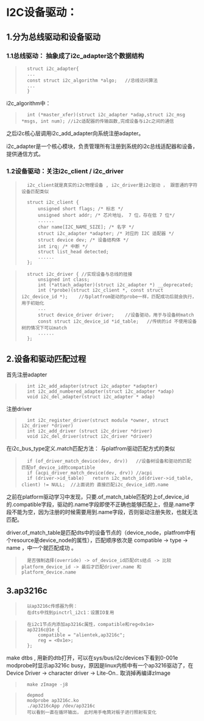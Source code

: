 # I2C设备驱动：
##	1.分为总线驱动和设备驱动

###		1.1总线驱动： 抽象成了i2c_adapter这个数据结构
>		struct i2c_adapter{
>		...
>		const struct i2c_algorithm *algo;	//总线访问算法
>		...
>		}
i2c_algorithm中：
>		int (*master_xfer)(struct i2c_adapter *adap,struct i2c_msg *msgs, int num); //i2c适配器的传输函数,完成设备与i2c之间的通信

之后i2c核心层调用i2c_add_adapter向系统注册adapter。

i2c_adapter是一个核心模块，负责管理所有注册到系统的i2c总线适配器和设备，提供通信方式。


###		1.2设备驱动：关注i2c_client /  i2c_driver
>		i2c_client就是真实的i2c物理设备 , i2c_driver是i2c驱动 ， 跟普通的字符设备匹配类似
>		
>		struct i2c_client {
>			unsigned short flags; /* 标志 */
>			unsigned short addr; /* 芯片地址， 7 位，存在低 7 位*/
>			......
>			char name[I2C_NAME_SIZE]; /* 名字 */
>			struct i2c_adapter *adapter; /* 对应的 I2C 适配器 */
>			struct device dev; /* 设备结构体 */
>			int irq; /* 中断 */
>			struct list_head detected;
>			......
>		};

>		struct i2c_driver {	//实现设备与总线的挂接
>			unsigned int class;
>			int (*attach_adapter)(struct i2c_adapter *) __deprecated;
>			int (*probe)(struct i2c_client *, const struct i2c_device_id *);	//与platfrom驱动的probe一样，匹配成功后就会执行，用于初始化
>			...
>			struct device_driver driver;	//设备驱动，用于与设备树match
>			const struct i2c_device_id *id_table;	//传统的id 不使用设备树的情况下可以match
>			......
>		};


##	2.设备和驱动匹配过程
首先注册adapter
>		int i2c_add_adapter(struct i2c_adapter *adapter)
>		int i2c_add_numbered_adapter(struct i2c_adapter *adap)
>		void i2c_del_adapter(struct i2c_adapter * adap)
注册driver
>		int i2c_register_driver(struct module *owner, struct i2c_driver *driver)
>		int i2c_add_driver (struct i2c_driver *driver)
>		void i2c_del_driver(struct i2c_driver *driver)
在i2c_bus_type定义.match匹配方法：
与platfrom驱动匹配方式的类似
>		if (of_driver_match_device(dev, drv))	//设备树设备和驱动的匹配 匹配of_device_id的compatible
>		if (acpi_driver_match_device(dev, drv))	//acpi
>		if (driver->id_table)	return i2c_match_id(driver->id_table, client) != NULL;	//上面说的 直接匹配i2c_device_id的.name
之前在platform驱动学习中发现，只要.of_match_table匹配的上of_device_id的.compatible字段，驱动的.name字段即使不正确也能够匹配上，但是.name字段不能为空，因为注册的时候需要用到.name字段，否则驱动注册失败，也就无法匹配。

driver.of_match_table是匹配dts中的设备节点的（device_node，platfrom中有个resource是device_node的属性），匹配顺序依次是 compatible -> type -> name ，中一个就匹配成功 。 
>		是否强制选择(override) -> of_device_id匹配dts结点 -> 比较platform_device_id -> 最后才匹配driver.name 和 platform_device.name




##	3.ap3216c

>		以ap3216c传感器为例：
>		在dts中找到pinctrl_i2c1：设置IO复用

>		在i2c1节点内添加ap3216c属性，compatible和reg<0x1e>
>		ap3216c@1e {
>			compatible = "alientek,ap3216c";
>			reg = <0x1e>;
>		};
make dtbs , 用新的dtb打开，可以在sys/bus/i2c/devices下看到0-001e
modprobe时显示ap3216c busy，原因是linux内核中有一个ap3216驱动了，在Device Driver -> character driver -> Lite-On.. 取消掉再编译zImage
>		make zImage -j8

>		depmod
>		modprobe ap3216c.ko
>		./ap3216cApp /dev/ap3216c
>		可以看到一直在循环输出， 此时用手电筒对板子进行照射有变化